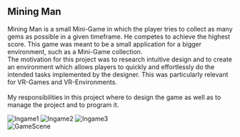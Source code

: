 <html>
    <body>
        <div id="projects_content">
            <h2>Mining Man</h2>
            <p id="textContent">
                Mining Man is a small Mini-Game in which the player tries to collect as many gems as possible in a given timeframe. He competes to achieve the highest score. This game was meant to be a small application for a bigger environment, such as a Mini-Game collection.
                <br>
                The motivation for this project was to research intuitive design and to create an environment which allows players to quickly and effortlessly do the intended tasks implemented by the designer. This was particularly relevant for VR-Games and VR-Environments.
                <br><br> 
                My responsibilities in this project where to design the game as well as to manage the project and to program it.  
            </p>
            <div id="contentImages">
                <img src="assets/images/Mining%2520Man/ScreenMining3.png" alt="Ingame1">
                <img src="assets/images/Mining%2520Man/ScreenMining2.png" alt="Ingame2">
                <img src="assets/images/Mining%2520Man/ScreenMining4.png" alt="Ingame3">
                <br>
                <div id="projectImageExtra">
                    <img src="assets/images/Mining%2520Man/ScreenMining5.png" alt="GameScene">
                </div>
            </div>
        </div>
    </body>
</html>